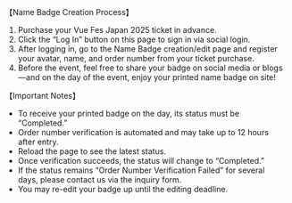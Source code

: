 【Name Badge Creation Process】

1. Purchase your Vue Fes Japan 2025 ticket in advance.  
1. Click the “Log In” button on this page to sign in via social login.  
1. After logging in, go to the Name Badge creation/edit page and register your avatar, name, and order number from your ticket purchase.  
1. Before the event, feel free to share your badge on social media or blogs—and on the day of the event, enjoy your printed name badge on site!

【Important Notes】

- To receive your printed badge on the day, its status must be “Completed.”  
- Order number verification is automated and may take up to 12 hours after entry.  
- Reload the page to see the latest status.  
- Once verification succeeds, the status will change to “Completed.”  
- If the status remains “Order Number Verification Failed” for several days, please contact us via the inquiry form.  
- You may re-edit your badge up until the editing deadline.  
